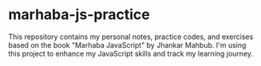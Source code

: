 # marhaba-js-practice
This repository contains my personal notes, practice codes, and exercises based on the book "Marhaba JavaScript" by Jhankar Mahbub. I'm using this project to enhance my JavaScript skills and track my learning journey.

